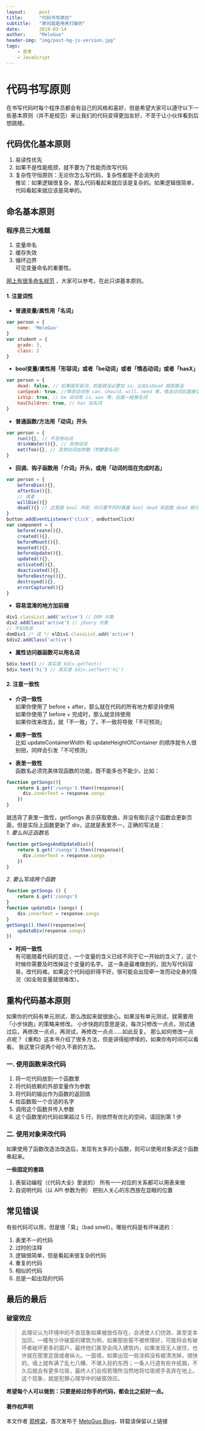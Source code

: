 ```yaml
---
layout:     post
title:      "代码书写原则"
subtitle:   "原则就是用来打破的"
date:       2019-03-14
author:     "MeloGuo"
header-img: "img/post-bg-js-version.jpg"
tags:
    - 思考
    - JavaScript
---
```


# 代码书写原则
在书写代码时每个程序员都会有自己的风格和喜好，但是希望大家可以遵守以下一些基本原则（并不是规范）来让我们的代码变得更加友好，不至于让小伙伴看到后想跳楼。

## 代码优化基本原则
1. 易读性优先
2. 如果不是性能瓶颈，就不要为了性能而改写代码
3. 复杂性守恒原则：无论你怎么写代码，复杂性都是不会消失的  
推论：如果逻辑很复杂，那么代码看起来就应该是复杂的。如果逻辑很简单，代码看起来就应该是简单的。

## 命名基本原则
### 程序员三大难题

1. 变量命名
2. 缓存失效
3. 循环边界  
可见变量命名的重要性。

[网上有很多命名规范](https://www.google.com/search?q=github+%E5%91%BD%E5%90%8D%E8%A7%84%E8%8C%83) ，大家可以参考。在此只讲基本原则。
#### 1. 注意词性  

* **普通变量/属性用「名词」**  
```javascript
var person = {
    name: 'MeloGuo'
}
var student = {
    grade: 3,
    class: 2
}
```

* **bool变量/属性用「形容词」或者「be动词」或者「情态动词」或者「hasX」**  
```javascript
var person = {
    dead: false, // 如果是形容词，前面就没必要加 is，比如isDead 就很废话
    canSpeak: true, //情态动词有 can、should、will、need 等，情态动词后面接动词
    isVip: true, // be 动词有 is、was 等，后面一般接名词
    hasChildren: true, // has 加名词
}
```

* **普通函数/方法用「动词」开头**  
```javascript
var person = {
    run(){}, // 不及物动词
    drinkWater(){}, // 及物动词
    eat(foo){}, // 及物动词加参数（参数是名词）
}
```

* **回调、钩子函数用「介词」开头，或用「动词的现在完成时态」**  
```javascript
var person = {
    beforeDie(){},
    afterDie(){},
    // 或者
    willDie(){}
    dead(){} // 这里跟 bool 冲突，你只要不同时暴露 bool dead 和函数 dead 就行，怕冲突就用上面的 afterDie
}
button.addEventListener('click', onButtonClick)
var component = {
    beforeCreate(){},
    created(){},
    beforeMount(){},
    mounted(){},
    beforeUpdate(){},
    updated(){},
    activated(){},
    deactivated(){},
    beforeDestroy(){},
    destroyed(){},
    errorCaptured(){}
}
```

* **容易混淆的地方加前缀**  
```javascript
div1.classList.add('active') // DOM 对象
div2.addClass('active') // jQuery 对象
// 不如改成
domDiv1 /* 或 */ elDiv1.classList.add('active')
$div2.addClass('active')
```

* **属性访问器函数可以用名词**  
```javascript
$div.text() // 其实是 $div.getText()
$div.text('hi') // 其实是 $div.setText('hi')
```

#### 2. 注意一致性  

* **介词一致性**  
如果你使用了 before + after，那么就在代码的所有地方都坚持使用  
如果你使用了 before + 完成时，那么就坚持使用  
如果你改来改去，就「不一致」了，不一致将导致「不可预测」  

* **顺序一致性**  
比如 updateContainerWidth 和 updateHeightOfContainer 的顺序就令人很别扭，同样会引发「不可预测」

* **表里一致性**  
函数名必须完美体现函数的功能，既不能多也不能少。比如：  
```javascript
function getSongs(){
    return $.get('/songs').then((response){
      div.innerText = response.songs
    })
}
```
就违背了表里一致性，getSongs 表示获取歌曲，并没有暗示这个函数会更新页面，但是实际上函数更新了 div，这就是表里不一，正确的写法是：  
*1. 要么纠正函数名*
```javascript
function getSongsAndUpdateDiv(){
    return $.get('/songs').then((response){
      div.innerText = response.songs
    })
}
```
*2. 要么写成两个函数*
```javascript
function getSongs () {  
    return $.get('/songs')  
}  
function updateDiv (songs) {  
    div.innerText = response.songs  
}  
getSongs().then((response)=>{  
    updateDiv(response.songs)  
})
```

* **时间一致性**  
有可能随着代码的变迁，一个变量的含义已经不同于它一开始的含义了，这个时候你需要及时改掉这个变量的名字。
这一条是最难做到的，因为写代码容易，改代码难。如果这个代码组织得不好，很可能会出现牵一发而动全身的情况（如全局变量就很难改）。

## 重构代码基本原则
如果你的代码有单元测试，那么改起来就很放心。如果没有单元测试，就需要用「小步快跑」的策略来修改。
小步快跑的意思是说，每次只修改一点点，测试通过后，再修改一点点，再测试，再修改一点点……如此反复。
那么如何修改一点点呢？《重构》这本书介绍了很多方法，但是讲得挺啰嗦的，如果你有时间可以看看。
我这里只说两个经久不衰的方法。

### 一. 使用函数来改代码
1. 将一坨代码放到一个函数里
2. 将代码依赖的外部变量作为参数
3. 将代码的输出作为函数的返回值
4. 给函数取一个合适的名字
5. 调用这个函数并传入参数
6. 这个函数里的代码如果超过 5 行，则依然有优化的空间，请回到第 1 步

### 二. 使用对象来改代码
如果使用了函数改造法改造后，发现有太多的小函数，则可以使用对象讲这个函数串起来。

**一些固定的套路**
1. 表驱动编程（《代码大全》里说的）
所有一一对应的关系都可以用表来做
2. 自说明代码（以 API 参数为例）
把别人关心的东西放在显眼的位置

## 常见错误
有些代码可以用，但是很「臭」（bad smell）。哪些代码是有坏味道的：
1. 表里不一的代码
2. 过时的注释
3. 逻辑很简单，但是看起来很复杂的代码
4. 重复的代码
5. 相似的代码
6. 总是一起出现的代码

## 最后的最后
### 破窗效应
> 此理论认为环境中的不良现象如果被放任存在，会诱使人们仿效，甚至变本加厉。一幢有少许破窗的建筑为例，如果那些窗不被修理好，可能将会有破坏者破坏更多的窗户。最终他们甚至会闯入建筑内，如果发现无人居住，也许就在那里定居或者纵火。一面墙，如果出现一些涂鸦没有被清洗掉，很快的，墙上就布满了乱七八糟、不堪入目的东西；一条人行道有些许纸屑，不久后就会有更多垃圾，最终人们会视若理所当然地将垃圾顺手丢弃在地上。这个现象，就是犯罪心理学中的破窗效应。  

**希望每个人可以做到：只要是经过你手的代码，都会比之前好一点。**

#### 著作权声明

本文作者 [郭梓梁](https://www.zhihu.com/people/mluka/activities)，首次发布于 [MeloGuo Blog](http://meloguo.com)，转载请保留以上链接
